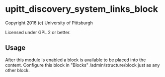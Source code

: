 # upitt_discovery_system_links_block

Copyright 2016 (c) University of Pittsburgh

Licensed under GPL 2 or better.


## Usage
After this module is enabled a block is available to be placed into the content.
Configure this block in "Blocks" /admin/structure/block just as any other block.
